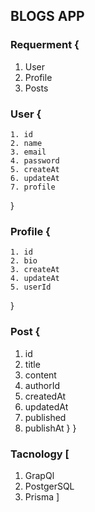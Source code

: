 ## BLOGS APP

### Requerment {

   1. User
   2. Profile
   3. Posts


  ### User {
    1. id
    2. name
    3. email
    4. password
    5. createAt
    6. updateAt
    7. profile
  }  

  ### Profile {
    1. id
    2. bio
    3. createAt
    4. updateAt
    5. userId 
  }

### Post {
1. id
2. title
3. content
4. authorId
5. createdAt
6. updatedAt
7. published
8. publishAt
}
}


### Tacnology [
 1. GrapQl
 2. PostgerSQL
 3. Prisma
]